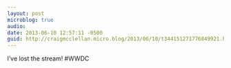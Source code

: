 ```yaml
---
layout: post
microblog: true
audio: 
date: 2013-06-10 12:57:11 -0500
guid: http://craigmcclellan.micro.blog/2013/06/10/t344151271776849921.html
---
```

I’ve lost the stream! #WWDC
